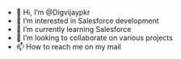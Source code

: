 - 👋 Hi, I’m @Digvijaypkr
- 👀 I’m interested in Salesforce development
- 🌱 I’m currently learning Salesforce
- 💞️ I’m looking to collaborate on various projects
- 📫 How to reach me on my mail

<!---
Digvijaypkr/Digvijaypkr is a ✨ special ✨ repository because its `README.md` (this file) appears on your GitHub profile.
You can click the Preview link to take a look at your changes.
--->
